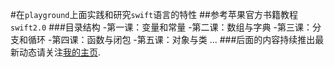 #在`playground`上面实践和研究`swift`语言的特性
##参考苹果官方书籍教程`swift2.0`
###目录结构
-第一课：变量和常量
-第二课：数组与字典
-第三课：分支和循环
-第四课：函数与闭包
-第五课：对象与类
...
###后面的内容持续推出最新动态请关注[我的主页][1].


[1]:www.bihongbo.com
